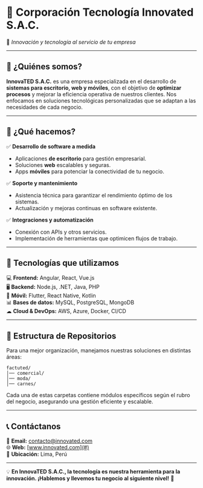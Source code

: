 # 🏢 Corporación Tecnología Innovated S.A.C.  
📌 *Innovación y tecnología al servicio de tu empresa*  

---

## 📌 ¿Quiénes somos?  
**InnovaTED S.A.C.** es una empresa especializada en el desarrollo de **sistemas para escritorio, web y móviles**, con el objetivo de **optimizar procesos** y mejorar la eficiencia operativa de nuestros clientes. Nos enfocamos en soluciones tecnológicas personalizadas que se adaptan a las necesidades de cada negocio.  

---

## 🚀 ¿Qué hacemos?  

✅ **Desarrollo de software a medida**  
- Aplicaciones **de escritorio** para gestión empresarial.  
- Soluciones **web** escalables y seguras.  
- Apps **móviles** para potenciar la conectividad de tu negocio.  

✅ **Soporte y mantenimiento**  
- Asistencia técnica para garantizar el rendimiento óptimo de los sistemas.  
- Actualización y mejoras continuas en software existente.  

✅ **Integraciones y automatización**  
- Conexión con APIs y otros servicios.  
- Implementación de herramientas que optimicen flujos de trabajo.  

---

## 🔧 Tecnologías que utilizamos  
💻 **Frontend:** Angular, React, Vue.js  
🖥 **Backend:** Node.js, .NET, Java, PHP  
📱 **Móvil:** Flutter, React Native, Kotlin  
📊 **Bases de datos:** MySQL, PostgreSQL, MongoDB  
☁ **Cloud & DevOps:** AWS, Azure, Docker, CI/CD  

---

## 📂 Estructura de Repositorios  
Para una mejor organización, manejamos nuestras soluciones en distintas áreas:  
```
factuted/
│── comercial/
│── moda/
│── carnes/
```
Cada una de estas carpetas contiene módulos específicos según el rubro del negocio, asegurando una gestión eficiente y escalable.  

---

## 📞 Contáctanos  
📧 **Email:** contacto@innovated.com  
🌐 **Web:** [www.innovated.com](#)  
📍 **Ubicación:** Lima, Perú  

---

💡 **En InnovaTED S.A.C., la tecnología es nuestra herramienta para la innovación. ¡Hablemos y llevemos tu negocio al siguiente nivel!** 🚀
